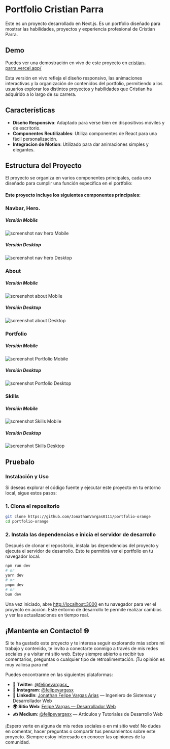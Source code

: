 # Portfolio Cristian Parra

Este es un proyecto desarrollado en Next.js. Es un portfolio diseñado para mostrar las habilidades, proyectos y experiencia profesional de Cristian Parra.

## Demo

Puedes ver una demostración en vivo de este proyecto en [cristian-parra.vercel.app/](https://cristian-parra.vercel.app/)

Esta versión en vivo refleja el diseño responsivo, las animaciones interactivas y la organización de contenidos del portfolio, permitiendo a los usuarios explorar los distintos proyectos y habilidades que Cristian ha adquirido a lo largo de su carrera.

## Características

- **Diseño Responsivo**: Adaptado para verse bien en dispositivos móviles y de escritorio.
- **Componentes Reutilizables**: Utiliza componentes de React para una fácil personalización.
- **Integracion de Motion**: Utilizado para dar animaciones simples y elegantes.

## Estructura del Proyecto

El proyecto se organiza en varios componentes principales, cada uno diseñado para cumplir una función específica en el portfolio:

#### Este proyecto incluye los siguientes componentes principales:

### Navbar, Hero.

##### Versión Mobile
![screenshot nav hero Mobile](readme-images/nav-hero-mobile.png)
##### Versión Desktop 
![screenshot nav hero Desktop](readme-images/nav-hero-desktop.png)

### About

##### Versión Mobile
![screenshot about Mobile](readme-images/about-mobile.png)

##### Versión Desktop
![screenshot about Desktop](readme-images/about-desktop.png)



### Portfolio

##### Versión Mobile
![screenshot Portfolio Mobile](readme-images/portfolio-mobile.png)
##### Versión Desktop
![screenshot Portfolio Desktop](readme-images/portfolio-desktop.png)

### Skills

##### Versión Mobile
![screenshot Skills Mobile](readme-images/skills-mobile.png)

##### Versión Desktop
![screenshot Skills Desktop](readme-images/skills-desktop.png)




## Pruebalo

### Instalación y Uso

Si deseas explorar el código fuente y ejecutar este proyecto en tu entorno local, sigue estos pasos:

### 1. Clona el repositorio

```bash
git clone https://github.com/JonathanVargas0111/portfolio-orange
cd portfolio-orange

```
### 2. Instala las dependencias e inicia el servidor de desarrollo
Después de clonar el repositorio, instala las dependencias del proyecto y ejecuta el servidor de desarrollo. Esto te permitirá ver el portfolio en tu navegador local.

```bash
npm run dev
# or
yarn dev
# or
pnpm dev
# or
bun dev
```

Una vez iniciado, abre [http://localhost:3000](http://localhost:3000) en tu navegador para ver el proyecto en acción. Este entorno de desarrollo te permite realizar cambios y ver las actualizaciones en tiempo real.

## ¡Mantente en Contacto! 🌐

Si te ha gustado este proyecto y te interesa seguir explorando más sobre mi trabajo y contenido, te invito a conectarte conmigo a través de mis redes sociales y a visitar mi sitio web. Estoy siempre abierto a recibir tus comentarios, preguntas o cualquier tipo de retroalimentación. ¡Tu opinión es muy valiosa para mí!

Puedes encontrarme en las siguientes plataformas:

- **📱 Twitter**: [@felipevargasx_](https://twitter.com/felipevargasx_)
- **📸 Instagram**: [@felipevargasx](https://www.instagram.com/felipevargasx)
- **🔗 LinkedIn**: [Jonathan Felipe Vargas Arias](https://www.linkedin.com/in/jonathan-felipe-vargas-arias) — Ingeniero de Sistemas y Desarrollador Web
- **🌍 Sitio Web**: [Felipe Vargas — Desarrollador Web](https://www.felipevargas.com)
- **✍️ Medium**: [@felipevargasx](https://medium.com/@felipevargasx) — Artículos y Tutoriales de Desarrollo Web

¡Espero verte en alguna de mis redes sociales o en mi sitio web! No dudes en comentar, hacer preguntas o compartir tus pensamientos sobre este proyecto. Siempre estoy interesado en conocer las opiniones de la comunidad.

